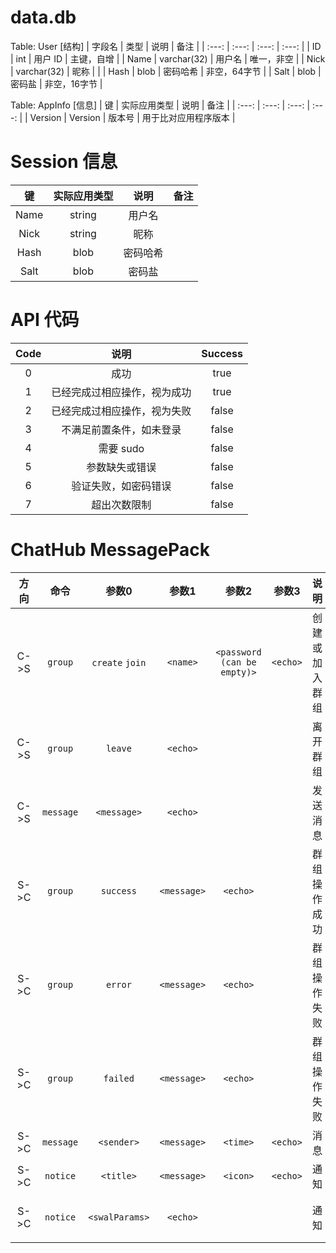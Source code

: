 # data.db
Table: User [结构]
| 字段名 | 类型 | 说明 |	备注 |
| :---: | :---: | :---: | :---: |
| ID | int | 用户 ID | 主键，自增 |
| Name | varchar(32) | 用户名 | 唯一，非空 |
| Nick | varchar(32) | 昵称 |  |
| Hash | blob | 密码哈希 | 非空，64字节 |
| Salt | blob | 密码盐 | 非空，16字节 |

Table: AppInfo [信息]
| 键 | 实际应用类型 | 说明 | 备注 |
| :---: | :---: | :---: | :---: |
| Version | Version | 版本号 | 用于比对应用程序版本 |


# Session 信息
|  键  | 实际应用类型 |  说明  | 备注 |
| :--: | :---------: | :----: | :--: |
| Name |   string    | 用户名 |      |
| Nick |   string    |  昵称  |      |
| Hash |    blob     |密码哈希|      |
| Salt |    blob     | 密码盐 |      |



# API 代码
| Code |            说明            | Success |
| :--: | :------------------------: |:-------:|
|  0   |            成功            |  true   |
|  1   | 已经完成过相应操作，视为成功 |  true   |
|  2   | 已经完成过相应操作，视为失败 |  false  |
|  3   |  不满足前置条件，如未登录   |  false  |
|  4   |          需要 sudo         |  false  |
|  5   |       参数缺失或错误        |  false  |
|  6   |    验证失败，如密码错误     |  false  |
|  7   |        超出次数限制        |  false  |


# ChatHub MessagePack
| 方向 |    命令    |     参数0     |    参数1    |           参数2           |  参数3   |      说明      |         备注         |
| :--: | :-------: | :-----------: | :---------: | :-----------------------: | :------: | :-----------: | :------------------: |
| C->S |  `group`  |`create` `join`|  `<name>`   |`<password (can be empty)>`| `<echo>` | 创建或加入群组 |                      |
| C->S |  `group`  |    `leave`    |  `<echo>`   |                           |          | 离开群组       |                      |
| C->S | `message` |  `<message>`  |  `<echo>`   |                           |          | 发送消息       |                      |
| S->C |  `group`  |   `success`   | `<message>` |         `<echo>`          |          | 群组操作成功   |                      |
| S->C |  `group`  |    `error`    | `<message>` |         `<echo>`          |          | 群组操作失败   | 一般用于密码错误      |
| S->C |  `group`  |   `failed`    | `<message>` |         `<echo>`          |          | 群组操作失败   | 一般用于已存在、不存在 |
| S->C | `message` |  `<sender>`   | `<message>` |         `<time>`          | `<echo>` | 消息           |                      |
| S->C | `notice`  |   `<title>`   | `<message>` |         `<icon>`          | `<echo>` | 通知           |                      |
| S->C | `notice`  |`<swalParams>` |  `<echo>`   |                           |          | 通知           | 自定义参数           |